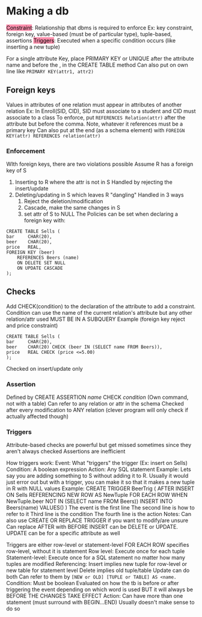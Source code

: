 # Making a db
<mark style="background: #FF5582A6;">Constraint</mark>: Relationship that dbms is required to enforce
	Ex: key constraint, foreign key, value-based (must be of particular type), tuple-based, assertions
<mark style="background: #FF5582A6;">Triggers</mark>: Executed when a specific condition occurs (like inserting a new tuple)

For a single attribute Key, place PRIMARY KEY or UNIQUE after the attribute name and before the , in the CREATE TABLE method
	Can also put on own line like `PRIMARY KEY(attr1, attr2)` 

## Foreign keys
Values in attributes of one relation must appear in attributes of another relation 
	Ex: In Enroll(SID, CID), SID must associate to a student and CID must associate to a class
To enforce, put `REFERENCES Relation(attr)` after the attribute but before the comma. Note, whatever it references must be a primary key
Can also put at the end (as a schema element) with `FOREIGN KEY(attr) REFERENCES relation(attr)` 

### Enforcement
WIth foreign keys, there are two violations possible Assume R has a foreign key of S
1. Inserting to R where the attr is not in S
	Handled by rejecting the insert/update
2. Deleting/updating in S which leaves R "dangling"
	Handled in 3 ways
	1. Reject the deletion/modification
	2. Cascade, make the same changes in S
	3. set attr of S to NULL 
The Policies can be set when declaring a foreign key with: 
```
CREATE TABLE Sells (
bar     CHAR(20),
beer    CHAR(20),
price   REAL,
FOREIGN KEY (beer)
	REFERENCES Beers (name)
	ON DELETE SET NULL 
	ON UPDATE CASCADE
);
```

## Checks
Add CHECK(condition) to the declaration of the attribute to add a constraint.
Condition can use the name of the current relation's attribute but any other relation/attr used MUST BE IN A SUBQUERY
Example (foreign key reject and price constraint)
```
CREATE TABLE Sells (
bar     CHAR(20),
beer    CHAR(20) CHECK (beer IN (SELECT name FROM Beers)),
price   REAL CHECK (price <=5.00)
);
```
Checked on insert/update only

### Assertion
Defined by CREATE ASSERTION *name* CHECK *condition* (Own command, not with a table)
	Can refer to any relation or attr in the schema
Checked after every modification to ANY relation (clever program will only check if actually affected though)

### Triggers
Attribute-based checks are powerful but get missed sometimes since they aren't always checked
Assertions are inefficient

How triggers work:
	Event: What "triggers" the trigger (Ex: insert on Sells)
	Condition: A boolean expression
	Action: Any SQL statement
Example: Lets say you are adding something to S without adding it to R. Usually it would just error out but with a trigger, you can make it so that it makes a new tuple in R with NULL values
Example:
CREATE TRIGGER BeerTrig (
	AFTER INSERT ON Sells
	REFERENCING NEW ROW AS NewTuple FOR EACH ROW
	WHEN NewTuple.beer NOT IN (SELECT name FROM Beers))
	INSERT INTO Beers(name) VALUES(<mark style="background: #CACFD9A6;"></mark>)
)
The event is the first line
The second line is how to refer to it
Third line is the condition
The fourth line is the action
Notes:
	Can also use CREATE OR REPLACE TRIGGER if you want to modify/are unsure
	Can replace AFTER with BEFORE
	INSERT can be DELETE or UPDATE. UPDATE can be for a specific attribute as well

Triggers are either row-level or statement-level
	FOR EACH ROW specifies row-level, without it is statement
	Row level: Execute once for each tuple
	Statement-level: Execute once for a SQL statement no matter how many tuples are modified
Referencing:
	Insert implies new tuple for row-level or new table for statement level
	Delete implies old tuple/table
	Update can do both
	Can refer to them by 
	`[NEW or OLD] [TUPLE or TABLE] AS <name.`
Condition:
	Must be boolean
	Evaluated on how the tb is before or after triggering the event depending on which word is used BUT it will always be BEFORE THE CHANGES TAKE EFFECT
Action:
	Can have more than one statement (must surround with BEGIN...END) 
	Usually doesn't make sense to do so
	